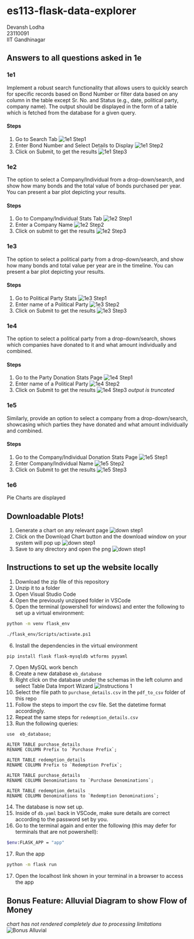 # es113-flask-data-explorer
Devansh Lodha \
23110091 \
IIT Gandhinagar
## Answers to all questions asked in 1e
### 1e1
Implement a robust search functionality that allows users to quickly
search for specific records based on Bond Number or filter data based on any column in the table except Sr. No. and Status (e.g., date, political party, company name). The output should be displayed in the form of a table which is fetched from the database for a given query.
#### Steps
1. Go to Search Tab 
![1e1 Step1](images/1e1(1).png)
2. Enter Bond Number and Select Details to Display 
![1e1 Step2](images/1e1(2).png)
3. Click on Submit, to get the results
![1e1 Step3](images/1e1(3).png)

### 1e2
The option to select a Company/Individual from a drop-down/search, and show how many bonds and the total value of bonds purchased per year. You can present a bar plot depicting your results.
#### Steps
1. Go to Company/Individual Stats Tab 
![1e2 Step1](images/1e2(1).png)
2. Enter a Company Name
![1e2 Step2](images/1e2(2).png)
3. Click on submit to get the results
![1e2 Step3](images/1e2(3).png)

### 1e3
The option to select a political party from a drop-down/search, and show how many bonds and total value per year are in the timeline. You can present a bar plot depicting your results.
#### Steps
1. Go to Political Party Stats
![1e3 Step1](images/1e3(1).png)
2. Enter name of a Political Party
![1e3 Step2](images/1e3(2).png)
3. Click on Submit to get the results
![1e3 Step3](images/1e3(3).png)

### 1e4
The option to select a political party from a drop-down/search, shows which companies have donated to it and what amount individually and combined.
#### Steps
1. Go to the Party Donation Stats Page
![1e4 Step1](images/1e4(1).png)
2. Enter name of a Political Party
![1e4 Step2](images/1e4(2).png)
3. Click on Submit to get the results
![1e4 Step3](images/1e4(3).png)
_output is truncated_

### 1e5
Similarly, provide an option to select a company from a drop-down/search, showcasing which parties they have donated and what amount individually and combined.
#### Steps
1. Go to the Company/Individual Donation Stats Page
![1e5 Step1](images/1e5(1).png)
2. Enter Company/Individual Name
![1e5 Step2](images/1e5(2).png)
3. Click on Submit to get the results
![1e5 Step3](images/1e5(3).png)

### 1e6
Pie Charts are displayed

## Downloadable Plots!
1. Generate a chart on any relevant page
![down step1](images/down1.png)
2. Click on the Download Chart button and the download window on your system will pop up
![down step1](images/down2.png)
3. Save to any directory and open the png
![down step1](images/chart(2).png)
## Instructions to set up the website locally
1. Download the zip file of this repository
2. Unzip it to a folder
3. Open Visual Studio Code
4. Open the previously unzipped folder in VSCode
5. Open the terminal (powershell for windows) and enter the following to set up a virtual environment:
```bash
python -m venv flask_env
```
```bash
./flask_env/Scripts/activate.ps1
```
6. Install the dependencies in the virtual environment
```bash
pip install flask flask-mysqldb wtforms pyyaml
```
7. Open MySQL work bench
8. Create a new database `eb_database`
9. Right click on the database under the schemas in the left column and select Table Data Import Wizard
![Instructions 1](images/Inst1.png)
10. Select the file path to `purchase_details.csv` in the `pdf_to_csv` folder of this repo
11. Follow the steps to import the csv file. Set the datetime format accordingly.
12. Repeat the same steps for `redemption_details.csv`
13. Run the following queries:
```mysql
use  eb_database;

ALTER TABLE purchase_details
RENAME COLUMN Prefix to `Purchase Prefix`;

ALTER TABLE redemption_details
RENAME COLUMN Prefix to `Redemption Prefix`;

ALTER TABLE purchase_details
RENAME COLUMN Denominations to `Purchase Denominations`;

ALTER TABLE redemption_details
RENAME COLUMN Denominations to `Redemption Denominations`;
```
14. The database is now set up.
15. Inside of `db.yaml` back in VSCode, make sure details are correct according to the password set by you.
16. Go to the terminal again and enter the following (this may defer for terminals that are not powershell):
```bash
$env:FLASK_APP = "app"
```
17. Run the app
```bash
python -m flask run
```
17. Open the localhost link shown in your terminal in a browser to access the app

## Bonus Feature: Alluvial Diagram to show Flow of Money
_chart has not rendered completely due to processing limitations_
![Bonus Alluvial](images/bonusalluvial.jpeg)